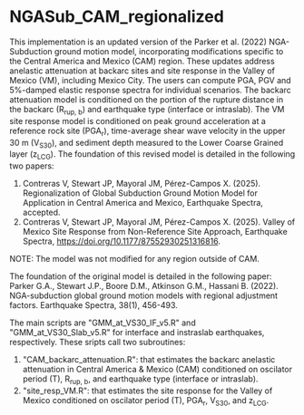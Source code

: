 # NGASub_CAM_regionalized
This implementation is an updated version of the Parker et al. (2022) NGA-Subduction ground motion model, incorporating modifications specific to the Central America and Mexico (CAM) region. These updates address anelastic attenuation at backarc sites and site response in the Valley of Mexico (VM), including Mexico City. The users can compute PGA, PGV and 5%-damped elastic response spectra for individual scenarios. The backarc attenuation model is conditioned on the portion of the rupture distance in the backarc (R<sub>rup, b</sub>) and earthquake type (interface or intraslab). The VM site response model is conditioned on peak ground acceleration at a reference rock site (PGA<sub>r</sub>), time-average shear wave velocity in the upper 30 m (V<sub>S30</sub>), and sediment depth measured to the Lower Coarse Grained layer (z<sub>LCG</sub>). The foundation of this revised model is detailed in the following two papers:

1. Contreras V, Stewart JP, Mayoral JM, Pérez-Campos X. (2025). Regionalization of Global Subduction Ground Motion Model for Application in Central America and Mexico, Earthquake Spectra, accepted.
2. Contreras V, Stewart JP, Mayoral JM, Pérez-Campos X. (2025). Valley of Mexico Site Response from Non-Reference Site Approach, Earthquake Spectra, https://doi.org/10.1177/87552930251316816.

NOTE: The model was not modified for any region outside of CAM.

The foundation of the original model is detailed in the following paper:
Parker G.A., Stewart J.P., Boore D.M., Atkinson G.M., Hassani B. (2022). NGA-subduction global ground motion models with regional adjustment factors. Earthquake Spectra, 38(1), 456-493.

The main scripts are "GMM_at_VS30_IF_v5.R" and "GMM_at_VS30_Slab_v5.R" for interface and instraslab earthquakes, respectively. These sripts call two subroutines:
1. "CAM_backarc_attenuation.R": that estimates the backarc anelastic attenuation in Central America & Mexico (CAM) conditioned on oscilator period (T), R<sub>rup, b</sub>, and earthquake type (interface or intraslab).
2. "site_resp_VM.R": that  estimates the site response for the Valley of Mexico conditioned on oscilator period (T), PGA<sub>r</sub>, V<sub>S30</sub>, and z<sub>LCG</sub>.
